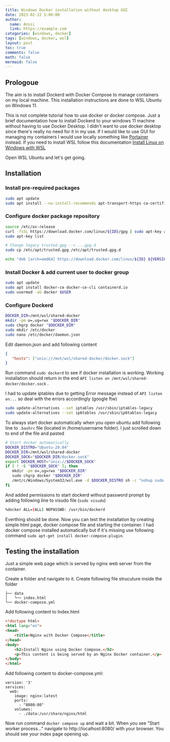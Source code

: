 ```yaml
---
title: Windows Docker installation without desktop GUI
date: 2023-02-22 5:00:00 
author:
  name: Anssi
  link: https://example.com
categories: [windows, docker]
tags: [windows, docker, wsl]
layout: post
toc: true
comments: false
math: false
mermaid: false
---
```


## Prologoue
The aim is to install Dockerd with Docker Compose to manage containers on my local machine. This installation instructions are done to WSL Ubuntu on Windows 11. 

This is not complete tutorial how to use docker or docker compose. Just a brief documentation how to install Dockerd to your windows 11 machine without having to use Docker Desktop.
I didn't want to use docker desktop since there's really no need for it in my use. If I would like to use GUI for managing my containers I would use locally something like [Portainer](https://github.com/portainer/portainer) instead.
If you need to install WSL follow this documentation [Install Linux on Windows with WSL](https://learn.microsoft.com/en-us/windows/wsl/install)

Open WSL Ubuntu and let's get going. 

## Installation
### Install pre-required packages
```bash
sudo apt update
sudo apt install --no-install-recommends apt-transport-https ca-certificates curl gnupg2
```

### Configure docker package repository
```bash
source /etc/os-release
curl -fsSL https://download.docker.com/linux/${ID}/gpg | sudo apt-key add -
sudo apt-key list

# Change legacy trusted.gpg --> ...gpg.d
sudo cp /etc/apt/trusted.gpg /etc/apt/trusted.gpg.d

echo "deb [arch=amd64] https://download.docker.com/linux/${ID} ${VERSION_CODENAME} stable" | sudo tee /etc/apt/sources.list.d/docker.list
```

### Install Docker & add current user to docker group
```bash
sudo apt update
sudo apt install docker-ce docker-ce-cli containerd.io
sudo usermod -aG docker $USER
```

### Configure Dockerd
```bash
DOCKER_DIR=/mnt/wsl/shared-docker
mkdir -pm o=,ug=rwx "$DOCKER_DIR"
sudo chgrp docker "$DOCKER_DIR"
sudo mkdir /etc/docker
sudo nano /etc/docker/daemon.json
```
Edit daemon.json and add following content
```json
{
   "hosts": ["unix:///mnt/wsl/shared-docker/docker.sock"]
}
```

Run command `sudo dockerd` to see if docker installation is working. Working installation should return in the end `API listen on /mnt/wsl/shared-docker/docker.sock` .

I had to update iptables due to getting Error message instead of `API listen on...`  so deal with the errors accordingly (google ftw)
```bash
sudo update-alternatives --set iptables /usr/sbin/iptables-legacy
sudo update-alternatives --set ip6tables /usr/sbin/ip6tables-legacy
```

To always start docker automatically when you open ubuntu add following line to `.bashrc` file (located in /home/username folder). I just scrolled down to end of the file and pasted 
```bash
# Start docker automatically
DOCKER_DISTRO="Ubuntu-20.04"
DOCKER_DIR=/mnt/wsl/shared-docker
DOCKER_SOCK="$DOCKER_DIR/docker.sock"
export DOCKER_HOST="unix://$DOCKER_SOCK"
if [ ! -S "$DOCKER_SOCK" ]; then
   mkdir -pm o=,ug=rwx "$DOCKER_DIR"
   sudo chgrp docker "$DOCKER_DIR"
   /mnt/c/Windows/System32/wsl.exe -d $DOCKER_DISTRO sh -c "nohup sudo -b dockerd < /dev/null > $DOCKER_DIR/dockerd.log 2>&1"
fi
```

And added permissions to start dockerd without password prompt by adding following line to visudo file (`sudo visudo`)
```bash
%docker ALL=(ALL) NOPASSWD: /usr/bin/dockerd
```

Everthing should be done. Now you can test the installation by creating simple html page, docker compose file and starting the container.
I had docker compose installed automatically but if it's missing use following command `sudo apt-get install docker-compose-plugin`.

## Testing the installation

Just a simple web page which is served by nginx web server from the container.

Create a folder and navigate to it. Create following file strucuture inside the folder
```
├── data
│   └── index.html
└── docker-compose.yml
```

Add following content to Index.html
```html
<!doctype html>
<html lang="en">
<head>
    <title>Nginx with Docker Compose</title>
</head>
<body>
    <h2>Install Nginx using Docker Compose.</h2>
    <p>This content is being served by an Nginx Docker container.</p>
</body>
</html>
```

Add following content to docker-compose.yml:
```docker
version: '3'
services:
  web:
    image: nginx:latest
    ports:
      - "8080:80"
    volumes:
      - ./data:/usr/share/nginx/html
```

Now run command `docker compose up` and wait a bit. 
When you see "Start worker process..." navigate to http://localhost:8080/ with your browser. 
You should see your index page opening up. 